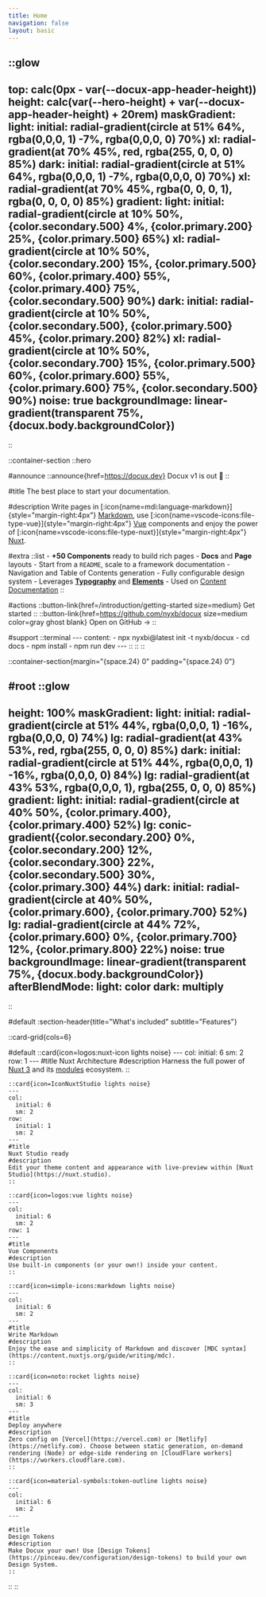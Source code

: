 ```yaml
---
title: Home
navigation: false
layout: basic
---
```


<!-- :hero-visuals -->

::glow
---
top: calc(0px - var(--docux-app-header-height))
height: calc(var(--hero-height) + var(--docux-app-header-height) + 20rem) 
maskGradient: 
  light: 
    initial: radial-gradient(circle at 51% 64%, rgba(0,0,0, 1) -7%, rgba(0,0,0, 0) 70%)
    xl: radial-gradient(at 70% 45%, red, rgba(255, 0, 0, 0) 85%)
  dark: 
    initial: radial-gradient(circle at 51% 64%, rgba(0,0,0, 1) -7%, rgba(0,0,0, 0) 70%)
    xl: radial-gradient(at 70% 45%, rgba(0, 0, 0, 1), rgba(0, 0, 0, 0) 85%)
gradient:
  light:
    initial: radial-gradient(circle at 10% 50%, {color.secondary.500} 4%, {color.primary.200} 25%, {color.primary.500} 65%)
    xl: radial-gradient(circle at 10% 50%, {color.secondary.200} 15%, {color.primary.500} 60%, {color.primary.400} 55%, {color.primary.400} 75%, {color.secondary.500} 90%)
  dark:
    initial: radial-gradient(circle at 10% 50%, {color.secondary.500}, {color.primary.500} 45%, {color.primary.200} 82%)
    xl: radial-gradient(circle at 10% 50%, {color.secondary.700} 15%, {color.primary.500} 60%, {color.primary.600} 55%, {color.primary.600} 75%, {color.secondary.500} 90%)
noise: true
backgroundImage: linear-gradient(transparent 75%, {docux.body.backgroundColor})
---
::

::container-section
  ::hero

  #announce
    ::announce{href=https://docux.dev}
    Docux v1 is out 🎉
    ::

  #title
    The best place to start your documentation.

  #description
    Write pages in [:icon{name=mdi:language-markdown}]{style="margin-right:4px"} [Markdown](https://content.nuxtjs.org), use [:icon{name=vscode-icons:file-type-vue}]{style="margin-right:4px"} [Vue](https://vuejs.org) components and enjoy the power of [:icon{name=vscode-icons:file-type-nuxt}]{style="margin-right:4px"} [Nuxt](https://nuxt.com).

  #extra
    ::list
    - **+50 Components** ready to build rich pages
    - **Docs** and **Page** layouts
    - Start from a `README`, scale to a framework documentation
    - Navigation and Table of Contents generation
    - Fully configurable design system
    - Leverages [**Typography**](https://typography.nuxt.space/) and [**Elements**](https://elements.nuxt.dev)
    - Used on [Content Documentation](https://content.nuxtjs.org)
    ::

  #actions
    ::button-link{href=/introduction/getting-started size=medium}
    Get started
    ::
    ::button-link{href=https://github.com/nyxb/docux size=medium color=gray ghost blank}
    Open on GitHub →
    ::

  #support
    ::terminal
    ---
    content:
    - npx nyxbi@latest init -t nyxb/docux
    - cd docs
    - npm install
    - npm run dev
    ---
    :: 
  ::
::

::container-section{margin="{space.24} 0" padding="{space.24} 0"}

#root
  ::glow
  ---
  height: 100%
  maskGradient: 
    light: 
      initial: radial-gradient(circle at 51% 44%, rgba(0,0,0, 1) -16%, rgba(0,0,0, 0) 74%)
      lg: radial-gradient(at 43% 53%, red, rgba(255, 0, 0, 0) 85%)
    dark: 
      initial: radial-gradient(circle at 51% 44%, rgba(0,0,0, 1) -16%, rgba(0,0,0, 0) 84%)
      lg: radial-gradient(at 43% 53%, rgba(0,0,0, 1), rgba(255, 0, 0, 0) 85%)
  gradient:
    light:
      initial: radial-gradient(circle at 40% 50%, {color.primary.400}, {color.primary.400} 52%)
      lg: conic-gradient({color.secondary.200} 0%, {color.secondary.200} 12%, {color.secondary.300} 22%, {color.secondary.500} 30%, {color.primary.300} 44%)
    dark:
      initial: radial-gradient(circle at 40% 50%, {color.primary.600}, {color.primary.700} 52%)
      lg: radial-gradient(circle at 44% 72%, {color.primary.600} 0%, {color.primary.700} 12%, {color.primary.800} 22%)
  noise: true
  backgroundImage: linear-gradient(transparent 75%, {docux.body.backgroundColor})
  afterBlendMode: 
    light: color
    dark: multiply
  ---
  ::

#default
  :section-header{title="What's included" subtitle="Features"}
  
  ::card-grid{cols=6}

  #default
    ::card{icon=logos:nuxt-icon lights noise}
    ---
    col: 
      initial: 6
      sm: 2
    row: 1
    ---
    #title
    Nuxt Architecture
    #description
    Harness the full power of [Nuxt 3](https://v3.nuxtjs.org) and its [modules](https://modules.nuxtjs.org) ecosystem.
    ::

    ::card{icon=IconNuxtStudio lights noise}
    ---
    col: 
      initial: 6
      sm: 2
    row: 
      initial: 1
      sm: 2
    ---
    #title
    Nuxt Studio ready
    #description
    Edit your theme content and appearance with live-preview within [Nuxt Studio](https://nuxt.studio).
    ::

    ::card{icon=logos:vue lights noise}
    ---
    col: 
      initial: 6
      sm: 2
    row: 1
    ---
    #title
    Vue Components
    #description
    Use built-in components (or your own!) inside your content.
    ::

    ::card{icon=simple-icons:markdown lights noise}
    ---
    col: 
      initial: 6
      sm: 2
    ---
    #title
    Write Markdown
    #description
    Enjoy the ease and simplicity of Markdown and discover [MDC syntax](https://content.nuxtjs.org/guide/writing/mdc).
    ::

    ::card{icon=noto:rocket lights noise}
    ---
    col: 
      initial: 6
      sm: 3
    ---
    #title
    Deploy anywhere
    #description
    Zero config on [Vercel](https://vercel.com) or [Netlify](https://netlify.com). Choose between static generation, on-demand rendering (Node) or edge-side rendering on [CloudFlare workers](https://workers.cloudflare.com).
    ::

    ::card{icon=material-symbols:token-outline lights noise}
    ---
    col: 
      initial: 6
      sm: 2
    ---

    #title
    Design Tokens
    #description
    Make Docux your own! Use [Design Tokens](https://pinceau.dev/configuration/design-tokens) to build your own Design System.
    ::
  ::
::

